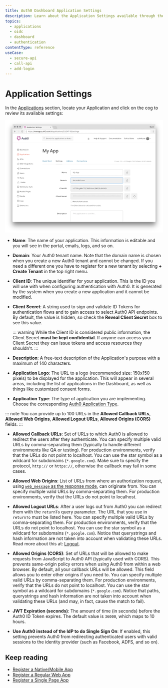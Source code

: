 ```yaml
---
title: Auth0 Dashboard Application Settings
description: Learn about the Application Settings available through the Auth0 Dashboard.
topics:
  - applications
  - oidc
  - dashboard
  - authentication
contentType: reference
useCase:
  - secure-api
  - call-api
  - add-login
---
```


# Application Settings

In the [Applications](${manage_url}/#/applications) section, locate your Application and click on the cog to review its available settings:

![Application Settings Page](/media/articles/applications/settings.png)

- **Name**: The name of your application. This information is editable and you will see in the portal, emails, logs, and so on.

- **Domain**: Your Auth0 tenant name. Note that the domain name is chosen when you create a new Auth0 tenant and cannot be changed. If you need a different one you have to register for a new tenant by selecting **+ Create Tenant** in the top right menu.

- **Client ID**: The unique identifier for your application. This is the ID you will use with when configuring authentication with Auth0. It is generated by the system when you create a new application and it cannot be modified.

- **Client Secret**: A string used to sign and validate ID Tokens for authentication flows and to gain access to select Auth0 API endpoints. By default, the value is hidden, so check the **Reveal Client Secret** box to see this value.

  ::: warning
  While the Client ID is considered public information, the Client Secret **must be kept confidential**. If anyone can access your Client Secret they can issue  tokens and access resources they shouldn't.
  :::

- **Description**: A free-text description of the Application's purpose with a maximum of 140 characters.

- **Application Logo**: The URL to a logo (recommended size: 150x150 pixels) to be displayed for the application. This will appear in several areas, including the list of applications in the Dashboard, as well as things like customized consent forms.

- **Application Type**: The type of application you are implementing. Choose the corresponding [Auth0 Application Type](/applications/reference/application-types).

::: note
You can provide up to 100 URLs in the **Allowed Callback URLs**, **Allowed Web Origins**, **Allowed Logout URLs**, **Allowed Origins (CORS)** fields.
:::

- **Allowed Callback URLs**: Set of URLs to which Auth0 is allowed to redirect the users after they authenticate. You can specify multiple valid URLs by comma-separating them (typically to handle different environments like QA or testing). For production environments, verify that the URLs do not point to localhost. You can use the star symbol as a wildcard for subdomains (`*.google.com`). Make sure to specify the protocol, `http://` or `https://`, otherwise the callback may fail in some cases.

- **Allowed Web Origins**: List of URLs from where an authorization request, using [`web_message` as the response mode](/protocols/oauth2#how-response-mode-works), can originate from. You can specify multiple valid URLs by comma-separating them. For production environments, verify that the URLs do not point to localhost.

- **Allowed Logout URLs**: After a user logs out from Auth0 you can redirect them with the `returnTo` query parameter. The URL that you use in `returnTo` must be listed here. You can specify multiple valid URLs by comma-separating them.  For production environments, verify that the URLs do not point to localhost. You can use the star symbol as a wildcard for subdomains (`*.google.com`). Notice that querystrings and hash information are not taken into account when validating these URLs. Read more about this at: [Logout](/logout).

- **Allowed Origins (CORS)**: Set of URLs that will be allowed to make requests from JavaScript to Auth0 API (typically used with CORS). This prevents same-origin policy errors when using Auth0 from within a web browser. By default, all your callback URLs will be allowed. This field allows you to enter other origins if you need to. You can specify multiple valid URLs by comma-separating them. For production environments, verify that the URLs do not point to localhost. You can use the star symbol as a wildcard for subdomains (`*.google.com`). Notice that paths, querystrings and hash information are not taken into account when validating these URLs (and may, in fact, cause the match to fail).

- **JWT Expiration (seconds)**: The amount of time (in seconds) before the Auth0 ID Token expires. The default value is `36000`, which maps to 10 hours.

- **Use Auth0 instead of the IdP to do Single Sign On**: If enabled, this setting prevents Auth0 from redirecting authenticated users with valid sessions to the identity provider (such as Facebook, ADFS, and so on).




## Keep reading

- [Register a Native/Mobile App](/applications/guides/register-native-app)
- [Register a Regular Web App](/applications/guides/register-regular-web-app)
- [Register a Single Page App](/applications/guides/register-single-page-app)
